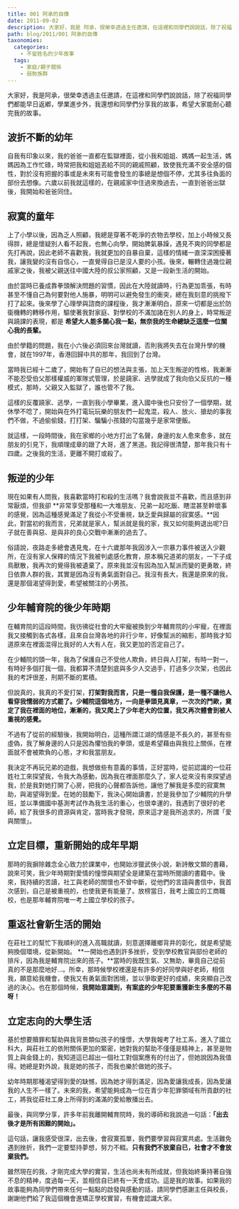 ```yaml
---
title: 001 阿承的自傳
date: 2011-09-02
description: 大家好，我是 阿承，很榮幸透過主任邀請，在這裡和同學們說說話，除了祝福同學們都能早日返鄕，學業進步外，我還想和同學們分享我的故事，希望大家能耐心聽完我的故事。
path: blog/2011/001 阿承的自傳
taxonomies:
  categories: 
    - 不留姓名的少年故事
  tags: 
    - 家庭/親子關係
    - 弱勢族群
---
```

大家好，我是阿承，很榮幸透過主任邀請，在這裡和同學們說說話，除了祝福同學們都能早日返鄕，學業進步外，我還想和同學們分享我的故事，希望大家能耐心聽完我的故事。

## 波折不斷的幼年
自我有印象以來，我的爸爸一直都在監獄裡面，從小我和姐姐、媽媽一起生活，媽媽因為工作忙碌，時常把我和姐姐丟給不同的親戚照顧，致使我充滿不安全感的個性，對於沒有把握的事或是未來有可能會發生的事總是想個不停，尤其多往負面的部份去想像。六歲以前我就這樣的，在親戚家中住過來換過去，一直到爸爸出獄後，我開始和爸爸同住。

## 寂寞的童年
上了小學以後，因為乏人照顧，我總是穿著不乾淨的衣物去學校，加上小時候又長得胖，總是懷疑別人看不起我，也無心向學，開始脾氣暴躁，遇見不爽的同學都是先打再說，因此老師不喜歡我，我就更加的自暴自棄，這樣的情緒一直深深困擾著我，讓我變的沒有自信心，一直覺得自已是沒人要的小孩。後來，輾轉住過幾位親戚家之後，我被父親送往中國大陸的叔公家照顧，又是一段新生活的開始。

由於當時已養成靠拳頭解決問題的習慣，因此在大陸就讀時，行為更加乖張，有時甚至不懂自己為何要對他人施暴，明明可以避免發生的衝突，總在我刻意的挑撥下打了起來。後來學了心理學與諮商的課程後，我才漸漸明白，原來一切都是出於防衛機轉的轉移作用，驅使著我對家庭、對學校的不滿加諸在別人的身上，時常叛逆與蹺課的表現，都是 **希望大人能多關心我一點，無奈我的生命總缺乏這麼一位關心我的長輩。**

由於學籍的問題，我在小六後必須回來台灣就讀，否則我將失去在台灣升學的機會，就在1997年，香港回歸中共的那年，我回到了台灣。

當時我已經十二歲了，開始有了自已的想法與主張，加上天生叛逆的性格，我漸漸不能忍受伯父那樣權威的軍隊式管理，於是蹺家、逃學就成了我向伯父反抗的一種模式，那時，父親又入監獄了，誰也管不了我。

這樣的反覆蹺家、逃學，一直到我小學畢業，進入國中後也只安份了一個學期，就休學不唸了，開始與在外打電玩玩樂的朋友們一起鬼混，殺人、放火、搶劫的事我們不做，不過偷偷錢，打打架、騙騙小孩錢的勾當幾乎是家常便飯。

就這樣，一段時間後，我在家鄉的小地方打出了名聲，身邊的友人愈來愈多，就在朋友的引見下，我順理成章的跟了大哥，進了黑道。我記得很清楚，那年我只有十四歲。之後我的生活，更離不開打或殺了。

## 叛逆的少年
現在如果有人問我，我喜歡當時打和殺的生活嗎？我會說我並不喜歡，而且感到非常厭煩，但我卻 **非常享受那種和一大堆朋友、兄弟一起吃飯、瞎混甚至幹壞事的感覺，因為這種感覺滿足了我從小不受重視，缺乏愛與歸屬的寂寞感。**因此，對當初的我而言，兄弟就是家人，幫派就是我的家，我又如何能夠退出呢?日子就在善與惡、是與非的良心交戰中漸漸的過去了。

俗語說，夜路走多總會遇見鬼，在十六歲那年我因涉入一宗暴力事件被送入少觀所，在沒有家人保釋的情況下我被判處感化教育，原本稱兄道弟的朋友，一下子成鳥獸散，我再次的覺得我被遺棄了。原來我並沒有因為加入幫派而變的更勇敢，終日依靠人群的我，其實是因為沒有勇氣面對自己。我沒有長大，我還是原來的我，還是那個渴望得到愛，希望被關注的小男孩。

## 少年輔育院的後少年時期
在輔育院的這段時間，我彷彿從社會的大牢寵被換到少年輔育院的小牢寵，在裡面我又接觸到各式各樣，且來自台灣各地的非行少年，好像幫派的縮影，那時我才知道原來在裡面混得比我好的人大有人在，我又更加的否定自己了。

在少輔院的頭一年，我為了保護自己不受他人欺負，終日與人打架，有時一對一，有時好多個打我一個，我都算不清楚到底與多少人交過手，打過多少次架，也因此我的考評很差，刑期不斷的累積。

但說真的，我真的不愛打架，**打架對我而言，只是一種自我保護，是一種不讓他人看穿我懦弱的方式罷了。少輔院這個地方，一向是拳頭見真章，一次次的鬥歐，奠定了我在裡面的地位，漸漸的，我又爬上了少年老大的位置，我又再次體會到被人重視的感覺。**

不過有了從前的經驗後，我開始明白，這種所謂江湖的情感是不長久的，甚至有些虛偽，我了解身邊的人只是因為懼怕我的拳頭，或是希望藉由與我拉上關係，在裡面就不會被欺負的心態，才和我當朋友。

我決定不再玩兄弟的遊戲，我想做些有意義的事情，正好當時，從前認識的一位莊姓社工來探望我，令我大為感動，因為我在裡面那麼久了，家人從來沒有來探望過我，於是我對她打開了心房，把我的心聲都告訴他，讓他了解我是多麼的寂寞無助，與渴望得到愛。在她的鼓勵下，我決心開始讀書，於是我參加了少輔院的升學班，並以準備國中基測考試作為我生活的重心，也很幸運的，我遇到了很好的老師，給了我很多的資源與肯定，當時我才發現，原來這才是我所追求的，所謂「愛與關懷」。

## 立定目標，重新開始的成年早期
那時的我摒除雜念全心致力於課業中，也開始涉獵武俠小說，新詩散文類的書藉，說來可笑，我少年時期對愛情的憧憬與期望全是建築在當時所閱讀的書籍中。後來，我持續的苦讀，社工與老師的關懷也不曾中斷，從他們的言語與書信中，我首次感到，自己是被重視的，也使我更有能量了。放榜當日，我考上國立的工商職校，也是那年輔育院唯一考上國立學校的孩子。

## 重返社會新生活的開始
在莊社工的幫忙下我順利的進入高職就讀，刻意選擇離鄉背井的彰化，就是希望能夠換個環境，從新開始。 **一開始也遇到許多挫折，受到學校教官與部份老師的排斥，因為我是輔育院出來的孩子。**當時的我既生氣、又無助，畢竟自己從前真的不是那麼地好…。所幸，那時候學校裡還是有許多的好同學與好老師，相信我，願意給我機會，使我又有勇氣面對困境，並以爭取更好的成績，來突顯自己改過的決心。也在那個時候，**我開始意識到，有案底的少年犯要重獲新生多麼的不易呀！**

## 立定志向的大學生活
基於想要贖罪和幫助與我背景類似孩子的憧憬，大學我報考了社工系，進入了國立科大，與莊社工的依附關係更加的緊密，她對我的幫助不僅僅是精神上，甚至是物質上與金錢上的，我知道這已超出一個社工對個案應有的付出了，但她說因為我值得。她總是對外說，我是她的孩子，而我也樂於做她的孩子。

幼年時期那種渴望得到愛的缺憾，因為她才得到滿足，因為愛讓我成長，因為愛讓我的人生不一樣了。未來的我，希望能夠成為一位在青少年犯罪領域有所貢獻的社工，將我從莊社工身上所得到的滿滿的愛給散播出去。

最後，與同學分享，許多年前我離開輔育院時，我的導師和我說過一句話：**「出去後才是所有困難的開始」。**

這句話，讓我感受很深，出去後，會寂寞孤單，我們要學習與寂寞共處。生活難免遇到挫折，我們一定要堅持夢想，努力不輟。**只有我們不放棄自已，社會才不會放棄我們。**

雖然現在的我，才剛完成大學的實習，生活也尚未有所成就，但我始終秉持著自強不息的精神，度過每一天，並相信自已終有一天會成功。這是我的故事。如果我的故事能夠為同學們帶來任何一點點的啟發與感動的話，請同學們感謝主任與校長，謝謝他們給了我這個機會進矯正學校實習，有機會認識大家。

